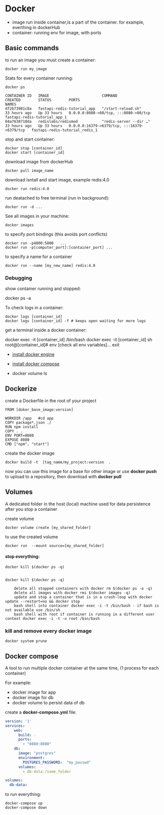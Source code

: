 # Docker
* image run inside container,is a part of the container. for example, everthing in dockerHub
* container: running env for image, with ports



## Basic commands

to run an image you must create a container:

    docker run my_image


Stats for every container running:

    docker ps

    CONTAINER ID   IMAGE                        COMMAND                  CREATED        STATUS        PORTS                                         NAMES
    df2b73981c8a   fastapi-redis-tutorial_app   "/start-reload.sh"       33 hours ago   Up 33 hours   0.0.0.0:8080->80/tcp, :::8080->80/tcp         fastapi-redis-tutorial_app_1
    04a7638710da   redislabs/redismod           "redis-server --dir …"   33 hours ago   Up 33 hours   0.0.0.0:16379->6379/tcp, :::16379->6379/tcp   fastapi-redis-tutorial_redis_1


stop and start container:

    docker stop [container_id]
    docker start [container_id]





download image from dockerHub

    docker pull image_name

download isntall and start image, example redis:4.0

    docker run redis:4.0

run deatached  to free terminal (run in background):

    docker run -d ...

See all images in your machine:

    docker images


to specify port bindings  (this avoids port conflicts)


    docker run -p4000:5000   ...
    docker run -p[computer_port]:[container_port] ...

to specify a name for a container

    docker run --name [my_new_name] redis:4.0


### Debugging
show container running and stopped:

  docker ps -a

To check logs in a container:

    docker logs [container_id]
    docker logs [container_id] -f # keeps open waiting for more logs

get a terminal inside  a docker container:

  docker exec -it  [container_id]  /bin/bash
  docker exec -it  [container_id]  sh
  root@[container_id]# env
  [check all env variables]...
  exit




* [install docker engine](https://docs.docker.com/engine/install/#server)
* [install docker compose]( https://docs.docker.com/compose/install/#alternative-install-options)

* docker volume ls

## Dockerize

create a Dockerfile in the root of your project

    FROM [doker_base_image:version]

    WORKDIR /app   #cd app
    COPY package*.json ./
    RUN npm install
    COPY . .
    ENV PORT=8080
    EXPOSE 8080
    CMD ["npm", "start"]


create the docker image

    docker build -t  [tag_name/my_project:version  .


now you can use this image for a base for other image or use **docker push** to upload to a repository, then download with **docker pull**

## Volumes
A dedicated folder in the host (local) machine used for data persistence after you stop a container

create volume

    docker volume create [my_shared_folder]

to use the created volume

    docker run  --mount source=[my_shared_folder]

#### stop everything:

    docker kill $(docker ps -q)


    docker kill $(docker ps -q)

        delete all stopped containers with docker rm $(docker ps -a -q)
        delete all images with docker rmi $(docker images -q)
        update and stop a container that is in a crash-loop with docker update --restart=no && docker stop
        bash shell into container docker exec -i -t /bin/bash - if bash is not available use /bin/sh
        bash shell with root if container is running in a different user context docker exec -i -t -u root /bin/bash



### kill and remove every docker image

    docker system prune



## Docker compose
A tool to run multiple docker container at the same time, (1 process for each container)

For example:
* docker image for app
* docker image for db
* docker volume to persist data of db


create a **docker-compose.yml** file:

```yaml
version: '1'
services:
    web:
      build: .
      ports:
        - "8080:8080"
    db:
      image: "postgres"
      environment:
        POSTGRES_PASSWORD:  "my_passwd"
      volumes:
        - db-data:/some_folder

volumes:
  db-data:
```

to run everything:

    docker-compose up
    docker-compose down
